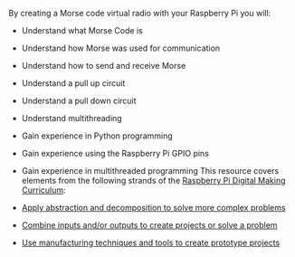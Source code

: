 By creating a Morse code virtual radio with your Raspberry Pi you will:

- Understand what Morse Code is
- Understand how Morse was used for communication
- Understand how to send and receive Morse
- Understand a pull up circuit
- Understand a pull down circuit
- Understand multithreading
- Gain experience in Python programming
- Gain experience using the Raspberry Pi GPIO pins
- Gain experience in multithreaded programming
This resource covers elements from the following strands of the [Raspberry Pi Digital Making Curriculum](https://www.raspberrypi.org/curriculum/):

- [Apply abstraction and decomposition to solve more complex problems](https://www.raspberrypi.org/curriculum/programming/developer)
- [Combine inputs and/or outputs to create projects or solve a problem](https://www.raspberrypi.org/curriculum/physical-computing/builder)
- [Use manufacturing techniques and tools to create prototype projects](https://www.raspberrypi.org/curriculum/manufacture/builder)
